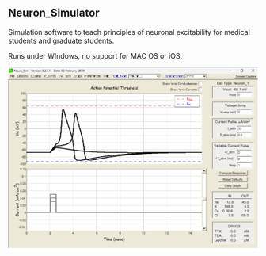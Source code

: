 ## Neuron_Simulator
Simulation software to teach principles of neuronal excitability for medical students and graduate students.

Runs under WIndows, no support for MAC OS or iOS.

<img src="https://github.com/Cannon-Lab/Neuron_Simulator/blob/main/NeuroSim/bin/images/NeuroSim_ScreenShot.png" width = "520">



